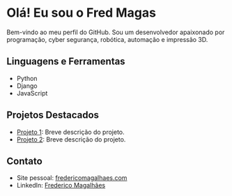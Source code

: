 # Olá! Eu sou o Fred Magas

Bem-vindo ao meu perfil do GitHub. Sou um desenvolvedor apaixonado por programação, cyber segurança, robótica, automação e impressão 3D.

## Linguagens e Ferramentas

- Python
- Django
- JavaScript

## Projetos Destacados

- [Projeto 1](link_projeto_1): Breve descrição do projeto.
- [Projeto 2](link_projeto_2): Breve descrição do projeto.

## Contato

- Site pessoal: [fredericomagalhaes.com](http://www.fredericomagalhaes.com)
- LinkedIn: [Frederico Magalhães](https://www.linkedin.com/in/frederico-magalhães/)





